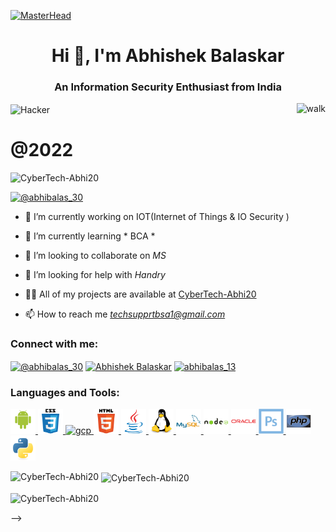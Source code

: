 [![MasterHead](https://mir-s3-cdn-cf.behance.net/project_modules/max_1200/54b6c068097599.5b50bca476b9b.gif)](https://CyberTech-Abhi20.io)
<h1 align="center">Hi 👋, I'm Abhishek Balaskar </h1>
<h3 align="center"> An Information Security Enthusiast from India</h3>
<img align="center" alt="Hacker" width"400" src="https://c.tenor.com/esCBwJ7Tq4UAAAAC/pc-hack.gif">
<img align="right" alt="walk" width"10" src="https://i.gifer.com/origin/84/84d79f587caeee69caf306386ec3527d_w200.gif">

<h1>@2022</h1>

<p align="left"> <img src="https://komarev.com/ghpvc/?username=CyberTech-Abhi20&label=Profile%20views&color=0e75b6&style=flat" alt="CyberTech-Abhi20" /> </p>

<p align="left"> <a href="https://twitter.com/@abhibalas_30" target="blank"><img src="https://img.shields.io/twitter/follow/@abhibalas_30?logo=twitter&style=for-the-badge" alt="@abhibalas_30" /></a> </p>

- 🔭 I’m currently working on IOT(Internet of Things & IO Security )

- 🌱 I’m currently learning * BCA *

- 👯 I’m looking to collaborate on *MS*

- 🤝 I’m looking for help with *Handry*

- 👨‍💻 All of my projects are available at [CyberTech-Abhi20](CyberTech-Abhi20)

- 📫 How to reach me *techsupprtbsa1@gmail.com*

<h3 align="left">Connect with me:</h3>
<p align="left">
<a href="https://twitter.com/@abhibalas_30" target="blank"><img align="center" src="https://raw.githubusercontent.com/rahuldkjain/github-profile-readme-generator/master/src/images/icons/Social/twitter.svg" alt="@abhibalas_30" height="30" width="40" /></a>
<a href="https://www.linkedin.com/in/abhishek-balaskar-955b37211/" target="blank"><img align="center" src="https://raw.githubusercontent.com/rahuldkjain/github-profile-readme-generator/master/src/images/icons/Social/linked-in-alt.svg" alt="Abhishek Balaskar" height="30" width="40" /></a>
<a href="https://instagram.com/abhibalas_13" target="blank"><img align="center" src="https://raw.githubusercontent.com/rahuldkjain/github-profile-readme-generator/master/src/images/icons/Social/instagram.svg" alt="abhibalas_13" height="30" width="40" /></a>
</p>

<h3 align="left">Languages and Tools:</h3>
<p align="left"> <a href="https://developer.android.com" target="_blank" rel="noreferrer"> <img src="https://raw.githubusercontent.com/devicons/devicon/master/icons/android/android-original-wordmark.svg" alt="android" width="40" height="40"/> </a> <a href="https://www.w3schools.com/css/" target="_blank" rel="noreferrer"> <img src="https://raw.githubusercontent.com/devicons/devicon/master/icons/css3/css3-original-wordmark.svg" alt="css3" width="40" height="40"/> </a> <a href="https://cloud.google.com" target="_blank" rel="noreferrer"> <img src="https://www.vectorlogo.zone/logos/google_cloud/google_cloud-icon.svg" alt="gcp" width="40" height="40"/> </a> <a href="https://www.w3.org/html/" target="_blank" rel="noreferrer"> <img src="https://raw.githubusercontent.com/devicons/devicon/master/icons/html5/html5-original-wordmark.svg" alt="html5" width="40" height="40"/> </a> <a href="https://www.java.com" target="_blank" rel="noreferrer"> <img src="https://raw.githubusercontent.com/devicons/devicon/master/icons/java/java-original.svg" alt="java" width="40" height="40"/> </a> <a href="https://www.linux.org/" target="_blank" rel="noreferrer"> <img src="https://raw.githubusercontent.com/devicons/devicon/master/icons/linux/linux-original.svg" alt="linux" width="40" height="40"/> </a> <a href="https://www.mysql.com/" target="_blank" rel="noreferrer"> <img src="https://raw.githubusercontent.com/devicons/devicon/master/icons/mysql/mysql-original-wordmark.svg" alt="mysql" width="40" height="40"/> </a> <a href="https://nodejs.org" target="_blank" rel="noreferrer"> <img src="https://raw.githubusercontent.com/devicons/devicon/master/icons/nodejs/nodejs-original-wordmark.svg" alt="nodejs" width="40" height="40"/> </a> <a href="https://www.oracle.com/" target="_blank" rel="noreferrer"> <img src="https://raw.githubusercontent.com/devicons/devicon/master/icons/oracle/oracle-original.svg" alt="oracle" width="40" height="40"/> </a> <a href="https://www.photoshop.com/en" target="_blank" rel="noreferrer"> <img src="https://raw.githubusercontent.com/devicons/devicon/master/icons/photoshop/photoshop-line.svg" alt="photoshop" width="40" height="40"/> </a> <a href="https://www.php.net" target="_blank" rel="noreferrer"> <img src="https://raw.githubusercontent.com/devicons/devicon/master/icons/php/php-original.svg" alt="php" width="40" height="40"/> </a> <a href="https://www.python.org" target="_blank" rel="noreferrer"> <img src="https://raw.githubusercontent.com/devicons/devicon/master/icons/python/python-original.svg" alt="python" width="40" height="40"/> </a> </p>

<p><img align="left" src="https://github-readme-stats.vercel.app/api/top-langs?username=CyberTech-Abhi20&show_icons=true&locale=en&layout=compact" alt="CyberTech-Abhi20" /></p>

<p>&nbsp;<img align="center" src="https://github-readme-stats.vercel.app/api?username=CyberTech-Abhi20&show_icons=true&locale=en" alt="CyberTech-Abhi20" /></p>

<p><img align="center" src="https://github-readme-streak-stats.herokuapp.com/?user=CyberTech-Abhi20&" alt="CyberTech-Abhi20" /></p>

-->
